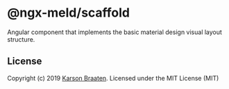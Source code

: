 # @ngx-meld/scaffold

Angular component that implements the basic material design visual layout structure.

## License

Copyright (c) 2019 [Karson Braaten](https://github.com/karsonbraaten). Licensed under the MIT License (MIT)
